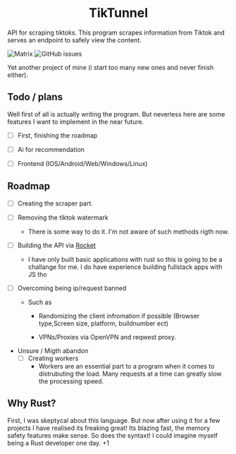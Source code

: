  
<h1 align="center"> TikTunnel </h1>

API for scraping tiktoks.
This program scrapes information from Tiktok and serves an endpoint to safely view the content. 

![Matrix](https://img.shields.io/matrix/tiktunnel?color=%23F39237&server_fqdn=matrix.berryez.xyz&style=for-the-badge&url=https%3A%2F%2Fmatrix.to%2F%23%2F%23tiktunnel%3Aberryez.xyz)
 ![GitHub issues](https://img.shields.io/github/issues/berryes/tiktunnel?color=%23BF1363&style=for-the-badge)

Yet another project of mine (i start too many new ones and never finish either).


## Todo / plans
Well first of all is actually writing the program. But neverless here are some features I want to implement in the near future. 

- [ ] First, finishing the roadmap 
- [ ] Ai for recommendation
- [ ] Frontend (IOS/Android/Web/Windows/Linux)


## Roadmap 

- [ ] Creating the scraper part.

- [ ] Removing the tiktok watermark
    - There is some way to do it. I'm not aware of such methods rigth now.

- [ ] Building the API via [Rocket](https://rocket.rs)
    - I have only built basic applications with rust so this is going to be a challange for me. I do have experience building fullstack apps with JS tho

- [ ] Overcoming being ip/request banned 
    <br>
    - Such as
        - Randomizing the client infromation if possible (Browser type,Screen size, platform, buildnumber ect)

        - VPNs/Proxies
            via OpenVPN and reqwest proxy.

- Unsure / Migth abandon
    - [ ]   Creating workers
        - Workers are an essential part to a program when it comes to distrubuting the load.
        Many requests at a time can greatly slow the processing speed.



## Why Rust?
First, I was skeptycal about this language. But now after using it for a few projects I have realised its freaking great! Its blazing fast, the memory safety features make sense. So does the syntaxt! I could imagine myself being a Rust developer one day. +1 
